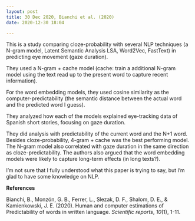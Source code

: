 ```yaml
---
layout: post
title: 30 Dec 2020, Bianchi et al. (2020)
date: 2020-12-30 18:04

---
```

<!-- wp:paragraph -->
<p>This is a study comparing cloze-probability with several NLP techniques (a N-gram model, Latent Semantic Analysis LSA, Word2Vec, FastText) in predicting eye movement (gaze duration).</p>
<!-- /wp:paragraph -->

<!-- wp:paragraph -->
<p>They used a N-gram + cache model (cache: train a additional N-gram model using the text read up to the present word to capture recent information). </p>
<!-- /wp:paragraph -->

<!-- wp:paragraph -->
<p>For the word embedding models, they used cosine similarity as the computer-predictability (the semantic distance between the actual word and the predicted word I guess). </p>
<!-- /wp:paragraph -->

<!-- wp:paragraph -->
<p>They analyzed how each of the models explained eye-tracking data of Spanish short stories, focusing on gaze duration. </p>
<!-- /wp:paragraph -->

<!-- wp:paragraph -->
<p>They did analysis with predictability of the current word and the N+1 word. Besides cloze-probability, 4-gram + cache was the best performing model. The N-gram model also correlated with gaze duration in the same direction as cloze-predictability. The authors also argued that the word embedding models were likely to capture long-term effects (in long texts?).</p>
<!-- /wp:paragraph -->

<!-- wp:paragraph -->
<p>I’m not sure that I fully understood what this paper is trying to say, but I’m glad to have some knowledge on NLP.</p>
<!-- /wp:paragraph -->

<!-- wp:paragraph -->
<p><strong>References </strong></p>
<!-- /wp:paragraph -->

<!-- wp:paragraph -->
<p>Bianchi, B., Monzón, G. B., Ferrer, L., Slezak, D. F., Shalom, D. E., &amp; Kamienkowski, J. E. (2020). Human and computer estimations of Predictability of words in written language. <em>Scientific reports</em>, <em>10</em>(1), 1-11.</p>
<!-- /wp:paragraph -->
